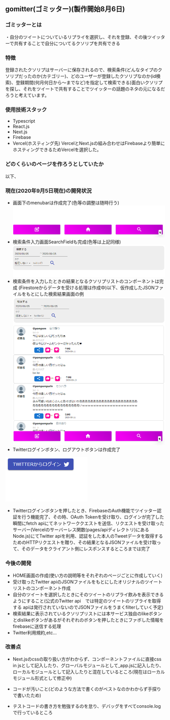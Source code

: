 ## gomitter(ゴミッター)(製作開始8月6日)

### ゴミッターとは
・自分のツイートについているリプライを選択し、それを登録、その後ツイッターで共有することで自分についてるクソリプを共有できる

### 特徴
登録されたクソリプはサーバーに保存されるので、検索条件(どんなタイプのクソリプだったのか(カテゴリー)、どのユーザーが登録したクソリプなのか(id検索)、登録期間(何月何日から～までなど)を指定して検索できる)面白いクソリプを探し、それをツイートで共有することでツイッターの話題のネタの元になるだろうと考えています。

### 使用技術スタック
- Typescript
- React.js
- Next.js
- Firebase
- Vercel(ホスティング先)
VercelとNext.jsの組み合わせはFirebaseより簡単にホスティングできるためVercelを選択した。

### どのくらいのページを作ろうとしていたか
以下、

### 現在(2020年9月5日現在)の開発状況
- 画面下のmenubarは作成完了(色等の調整は随時行う)
![](./static/キャプチャ.PNG)
- 検索条件入力画面SearchFieldも完成(色等は上記同様)
![](./static/検索画面.PNG)
- 検索条件を入力したときの結果となるクソリプリストのコンポーネントは完成
(Firestoreからデータを受ける処理は作成中)以下、仮作成したJSONファイルをもとにした検索結果画面の例
![](./static/ツイートリスト.PNG)
- Twitterログインボタン、ログアウトボタンは作成完了

![](./static/buttonPNG.PNG)
- Twitterログインボタンを押したとき、FirebaseのAuth機能でツイッター認証を行う機能完了、その時、OAuth Tokenを受け取り、ログインが完了した瞬間にfetch apiにてネットワーククエストを送信、リクエストを受け取ったサーバー(Vercelのサーバーレス関数(pages/apiディレクトリ)にあるNode.js)にてTwitter apiを利用、認証をした本人のTweetデータを取得するためのHTTPリクエストを贈り、その結果となるJSONファイルを受け取って、そのデータをクライアント側にレスポンスするところまでは完了

### 今後の開発
- HOME画面の作成(使い方の説明等をそれぞれのページごとに作成していく)
- 受け取ったTwitter apiのJSONファイルをもとにしたオリジナルのツイートリストのコンポーネント作成
- 自分のツイートを選択したときにそのツイートのリプライ飲みを表示できるようにすること(公式のTwitter api　では特定のツイートのリプライを取得する apiは発行されていないのでJSONファイルをうまくfilterしていく予定)
- 検索結果に表示されているクソリプリストには本サービス独自のlikeボタンとdislikeボタンがあるがそれぞれのボタンを押したときにファボした情報をfirebaseに送信する処理
- Twitter利用規約,etc...
### 改善点
- Next.jsのcssの取り扱い方がわからず、コンポーネントファイルに直接css in jsとして記入したり、グローバルモジュールとして_app.jsに記入したり、ローカルモジュールとして記入したりと混在しているところ(現在はローカルモジュール形式として修正中)

- コードが汚いこと(どのような方法で書くのがベストなのかわからず手探りで書いたため)

- テストコードの書き方を勉強するのを怠り、デバッグをすべてconsole.logで行っているところ



